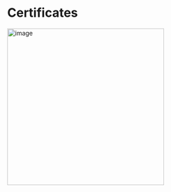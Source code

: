 # Certificates
<img width="359" alt="image" src="https://github.com/Raghu-murugankutty/Certificates/assets/41443395/bbfc9ebc-1480-4363-b1a9-9ef50696c491">


